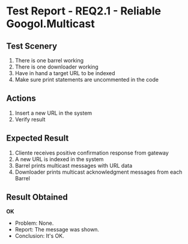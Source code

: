 # Test Report - REQ2.1 - Reliable Googol.Multicast

## Test Scenery

1. There is one barrel working
2. There is one downloader working
3. Have in hand a target URL to be indexed
4. Make sure print statements are uncommented in the code

## Actions

1. Insert a new URL in the system
2. Verify result

## Expected Result

1. Cliente receives positive confirmation response from gateway
2. A new URL is indexed in the system
3. Barrel prints multicast messages with URL data
4. Downloader prints multicast acknowledgment messages from each Barrel


## Result Obtained
**OK**

- Problem: None.
- Report: The message was shown.
- Conclusion: It's OK.
